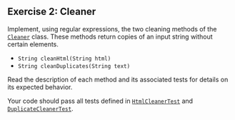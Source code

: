 ## Exercise 2: Cleaner

Implement, using regular expressions, the two cleaning methods of the [`Cleaner`](Cleaner.java) class. These methods return copies of an input string without certain elements.

  - `String cleanHtml(String html)`
  - `String cleanDuplicates(String text)`

Read the description of each method and its associated tests for details on its expected behavior.

Your code should pass all tests defined in [`HtmlCleanerTest`](../../../test/java/ex2/HtmlCleanerTest.java) and [`DuplicateCleanerTest`](../../../test/java/ex2/DuplicateCleanerTest.java).
 